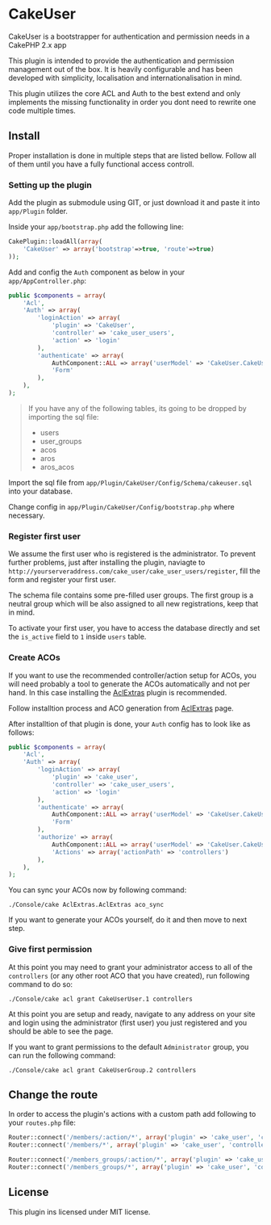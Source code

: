 CakeUser
========
CakeUser is a bootstrapper for authentication and permission needs in a CakePHP 2.x app

This plugin is intended to provide the authentication and permission management out of the box. It is heavily configurable and has been developed with simplicity, localisation and internationalisation in mind.

This plugin utilizes the core ACL and Auth to the best extend and only implements the missing functionality in order you dont need to rewrite one code multiple times.

## Install
Proper installation is done in multiple steps that are listed bellow. Follow all of them until you have a fully functional access controll.

### Setting up the plugin
Add the plugin as submodule using GIT, or just download it and paste it into ```app/Plugin``` folder.

Inside your ```app/bootstrap.php``` add the following line:

```php
CakePlugin::loadAll(array(
    'CakeUser' => array('bootstrap'=>true, 'route'=>true)
));
```

Add and config the ```Auth``` component as below in your ```app/AppController.php```:
```php
public $components = array(
	'Acl',
    'Auth' => array(
        'loginAction' => array(
            'plugin' => 'CakeUser',
            'controller' => 'cake_user_users',
            'action' => 'login'
        ),
        'authenticate' => array(
            AuthComponent::ALL => array('userModel' => 'CakeUser.CakeUserUser'),
            'Form'
        ),
    ),
);
```

> If you have any of the following tables, its going to be dropped by importing the sql file:
> - users
> - user_groups
> - acos
> - aros
> - aros_acos

Import the sql file from ```app/Plugin/CakeUser/Config/Schema/cakeuser.sql``` into your database.

Change config in ```app/Plugin/CakeUser/Config/bootstrap.php``` where necessary.

### Register first user
We assume the first user who is registered is the administrator. To prevent further problems, just after installing the plugin, naviagte to ```http://yourserveraddress.com/cake_user/cake_user_users/register```, fill the form and register your first user.

The schema file contains some pre-filled user groups. The first group is a neutral group which will be also assigned to all new registrations, keep that in mind.

To activate your first user, you have to access the database directly and set the ```is_active``` field to ```1``` inside ```users``` table.

### Create ACOs
If you want to use the recommended controller/action setup for ACOs, you will need probably a tool to generate the ACOs automatically and not per hand. In this case installing the [AclExtras](https://github.com/markstory/acl_extras/) plugin is recommended.

Follow installtion process and ACO generation from [AclExtras](https://github.com/markstory/acl_extras/) page.

After installtion of that plugin is done, your ```Auth``` config has to look like as follows:
```php
public $components = array(
	'Acl',
    'Auth' => array(
        'loginAction' => array(
            'plugin' => 'cake_user',
            'controller' => 'cake_user_users',
            'action' => 'login'
        ),
        'authenticate' => array(
            AuthComponent::ALL => array('userModel' => 'CakeUser.CakeUserUser'),
            'Form'
        ),
        'authorize' => array(
            AuthComponent::ALL => array('userModel' => 'CakeUser.CakeUserUser'),
            'Actions' => array('actionPath' => 'controllers')
        ),
    ),
);
```
You can sync your ACOs now by following command:
```
./Console/cake AclExtras.AclExtras aco_sync
```

If you want to generate your ACOs yourself, do it and then move to next step.

### Give first permission
At this point you may need to grant your administrator access to all of the ```controllers``` (or any other root ACO that you have created), run following command to do so:
```
./Console/cake acl grant CakeUserUser.1 controllers
```

At this point you are setup and ready, navigate to any address on your site and login using the administrator (first user) you just registered and you should be able to see the page.

If you want to grant permissions to the default ```Administrator``` group, you can run the following command:
```
./Console/cake acl grant CakeUserGroup.2 controllers
```

## Change the route
In order to access the plugin's actions with a custom path add following to your ```routes.php``` file:
```php
Router::connect('/members/:action/*', array('plugin' => 'cake_user', 'controller' => 'cake_user_users'));
Router::connect('/members/*', array('plugin' => 'cake_user', 'controller' => 'cake_user_users'));

Router::connect('/members_groups/:action/*', array('plugin' => 'cake_user', 'controller' => 'cake_user_user_groups'));
Router::connect('/members_groups/*', array('plugin' => 'cake_user', 'controller' => 'cake_user_user_groups'));
```

## License
This plugin ins licensed under MIT license.